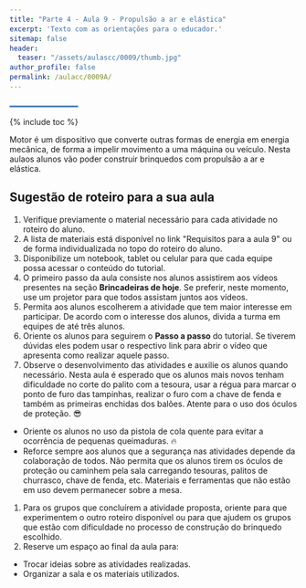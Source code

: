 ```yaml
---
title: "Parte 4 - Aula 9 - Propulsão a ar e elástica"
excerpt: 'Texto com as orientações para o educador.'
sitemap: false
header: 
  teaser: "/assets/aulascc/0009/thumb.jpg" 
author_profile: false
permalink: /aulacc/0009A/
---
```

![Linha separadora](/assets/images/line.jpg)

{% include toc %}

Motor é um dispositivo que converte outras formas de energia em energia mecânica, de forma a impelir movimento a uma máquina ou veículo. Nesta aulaos alunos vão poder construir brinquedos com propulsão a ar e elástica.

## Sugestão de roteiro para a sua aula
1. Verifique previamente o material necessário para cada atividade no roteiro do aluno.
1. A lista de materiais está disponível no link "Requisitos para a aula 9" ou de forma individualizada no topo do roteiro do aluno.
1. Disponibilize um notebook, tablet ou celular para que cada equipe possa acessar o conteúdo do tutorial.
1. O primeiro passo da aula consiste nos alunos assistirem aos vídeos presentes na seção **Brincadeiras de hoje**. Se preferir, neste momento, use um projetor para que todos assistam juntos aos vídeos.
1. Permita aos alunos escolherem a atividade que tem maior interesse em participar. De acordo com o interesse dos alunos, divida a turma em equipes de até três alunos.
1. Oriente os alunos para seguirem o **Passo a passo** do tutorial. Se tiverem dúvidas eles podem usar o respectivo link para abrir o vídeo que apresenta como realizar aquele passo.
1. Observe o desenvolvimento das atividades e auxilie os alunos quando necessário. Nesta aula é esperado que os alunos mais novos tenham dificuldade no corte do palito com a tesoura, usar a régua para marcar o ponto de furo das tampinhas, realizar o furo com a chave de fenda e também as primeiras enchidas dos balões. Atente para o uso dos óculos de proteção. :sunglasses:
  * Oriente os alunos no uso da pistola de cola quente para evitar a ocorrência de pequenas queimaduras. :fire:
  * Reforce sempre aos alunos que a segurança nas atividades depende da colaboração de todos. Não permita que os alunos tirem os óculos de proteção ou caminhem pela sala carregando tesouras, palitos de churrasco, chave de fenda, etc. Materiais e ferramentas que não estão em uso devem permanecer sobre a mesa.
1. Para os grupos que concluírem a atividade proposta, oriente para que experimentem o outro roteiro disponível ou para que ajudem os grupos que estão com dificuldade no processo de construção do brinquedo escolhido.
1. Reserve um espaço ao final da aula para:
  * Trocar ideias sobre as atividades realizadas.
  * Organizar a sala e os materiais utilizados.

